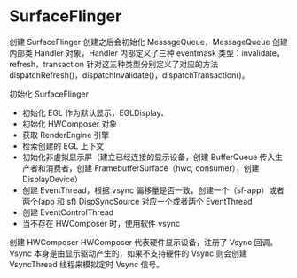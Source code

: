 # SurfaceFlinger

创建 SurfaceFlinger 创建之后会初始化 MessageQueue，MessageQueue 创建内部类 Handler 对象，Handler 内部定义了三种 eventmask 类型：invalidate，refresh，transaction 针对这三种类型分别定义了对应的方法 dispatchRefresh()，dispatchInvalidate()，dispatchTransaction()。

初始化 SurfaceFlinger 
- 初始化 EGL 作为默认显示，EGLDisplay、
- 初始化 HWComposer 对象
- 获取 RenderEngine 引擎
- 检索创建的 EGL 上下文
- 初始化非虚拟显示屏（建立已经连接的显示设备，创建 BufferQueue 传入生产者和消费者，创建 FramebufferSurface（hwc, consumer），创建 DisplayDevice）
- 创建 EventThread，根据 vsync 偏移量是否一致，创建一个（sf-app）或者两个(app 和 sf) DispSyncSource 对应一个或者两个 EventThread
- 创建 EventControlThread
- 当不存在 HWComposer 时，使用软件 vsync

创建 HWComposer HWComposer 代表硬件显示设备，注册了 Vsync 回调。Vsync 本身是由显示驱动产生的，如果不支持硬件的 Vsync 则会创建 VsyncThread 线程来模拟定时 Vsync 信号。